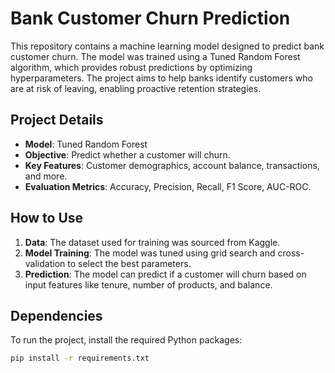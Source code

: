 # Bank Customer Churn Prediction

This repository contains a machine learning model designed to predict bank customer churn. The model was trained using a Tuned Random Forest algorithm, which provides robust predictions by optimizing hyperparameters. The project aims to help banks identify customers who are at risk of leaving, enabling proactive retention strategies.

## Project Details

- **Model**: Tuned Random Forest
- **Objective**: Predict whether a customer will churn.
- **Key Features**: Customer demographics, account balance, transactions, and more.
- **Evaluation Metrics**: Accuracy, Precision, Recall, F1 Score, AUC-ROC.

## How to Use

1. **Data**: The dataset used for training was sourced from Kaggle.
2. **Model Training**: The model was tuned using grid search and cross-validation to select the best parameters.
3. **Prediction**: The model can predict if a customer will churn based on input features like tenure, number of products, and balance.

## Dependencies

To run the project, install the required Python packages:

```bash
pip install -r requirements.txt
